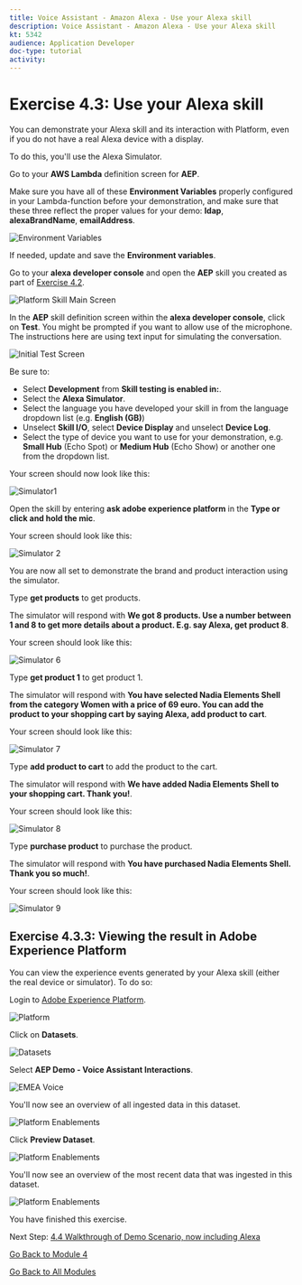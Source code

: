 ```yaml
---
title: Voice Assistant - Amazon Alexa - Use your Alexa skill
description: Voice Assistant - Amazon Alexa - Use your Alexa skill
kt: 5342
audience: Application Developer
doc-type: tutorial
activity: 
---
```


# Exercise 4.3: Use your Alexa skill

You can demonstrate your Alexa skill and its interaction with Platform, even if you do not have a real Alexa device with a display.

To do this, you'll use the Alexa Simulator.

Go to your **AWS Lambda** definition screen for **AEP**.

Make sure you have all of these **Environment Variables** properly configured in your Lambda-function before your demonstration, and make sure that these three reflect the proper values for your demo: **ldap**, **alexaBrandName**, **emailAddress**.
 
![Environment Variables](images/environmentvariables.png)

If needed, update and save the **Environment variables**.

Go to your **alexa developer console** and open the **AEP** skill you created as part of [Exercise 4.2](./ex2.md).

![Platform Skill Main Screen](images/aepskillmainscreen.png)

In the **AEP** skill definition screen within the **alexa developer console**, click on **Test**. 
You might be prompted if you want to allow use of the microphone. The instructions here are using text input for simulating the conversation.

![Initial Test Screen](images/initialtestscreen.png)

Be sure to:
  
- Select **Development** from **Skill testing is enabled in:**.
- Select the **Alexa Simulator**.
- Select the language you have developed your skill in from the language dropdown list (e.g. **English (GB)**)
- Unselect **Skill I/O**, select **Device Display** and unselect **Device Log**.
- Select the type of device you want to use for your demonstration, e.g. **Small Hub** (Echo Spot) or **Medium Hub** (Echo Show) or another one from the dropdown list.

Your screen should now look like this:

![Simulator1](images/simulator1.png)

Open the skill by entering **ask adobe experience platform** in the **Type or click and hold the mic**.

Your screen should look like this:

![Simulator 2](images/simulator2.png)

You are now all set to demonstrate the brand and product interaction using the simulator.

Type **get products** to get products.

The simulator will respond with **We got 8 products. Use a number between 1 and 8 to get more details about a product. E.g. say Alexa, get product 8**.

Your screen should look like this:

![Simulator 6](images/simulator6.png)

Type **get product 1** to get product 1.

The simulator will respond with **You have selected Nadia Elements Shell from the category Women with a price of 69 euro. You can add the product to your shopping cart by saying Alexa, add product to cart**.

Your screen should look like this:

![Simulator 7](images/simulator7.png)

Type **add product to cart** to add the product to the cart.

The simulator will respond with **We have added Nadia Elements Shell to your shopping cart. Thank you!**.

Your screen should look like this:

![Simulator 8](images/simulator8.png)

Type **purchase product** to purchase the product.

The simulator will respond with **You have purchased Nadia Elements Shell. Thank you so much!**.

Your screen should look like this:

![Simulator 9](images/simulator9.png)

## Exercise 4.3.3: Viewing the result in Adobe Experience Platform

You can view the experience events generated by your Alexa skill (either the real device or simulator). To do so:

Login to [Adobe Experience Platform](https://experience.adobe.com/platform/home).

![Platform](images/platform.png)

Click on **Datasets**.

![Datasets](images/datasets.png)

Select **AEP Demo - Voice Assistant Interactions**.

![EMEA Voice](images/selectemeavoice.png)

You'll now see an overview of all ingested data in this dataset.

![Platform Enablements](images/emeavoiceassistantinteractions.png)

Click **Preview Dataset**.

![Platform Enablements](images/previewdataset.png)

You'll now see an overview of the most recent data that was ingested in this dataset.

![Platform Enablements](images/datapreview.png)

You have finished this exercise. 

Next Step: [4.4 Walkthrough of Demo Scenario, now including Alexa](./ex4.md)

[Go Back to Module 4](./data-ingestion-amazon-alexa.md)

[Go Back to All Modules](./../../overview.md)
